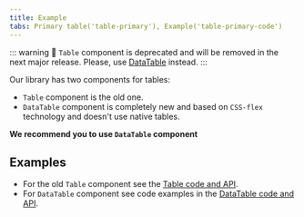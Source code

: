 ```yaml
---
title: Example
tabs: Primary table('table-primary'), Example('table-primary-code')
---
```


::: warning
:rotating_light: `Table` component is deprecated and will be removed in the next major release. Please, use [DataTable](/table-group/data-table/data-table) instead.
:::

Our library has two components for tables:

- `Table` component is the old one.
- `DataTable` component is completely new and based on `CSS-flex` technology and doesn't use native tables.

**We recommend you to use `DataTable` component**

## Examples

- For the old `Table` component see the [Table code and API](/table-group/table-old/table-old).
- For `DataTable` component see code examples in the [DataTable code and API](/table-group/data-table/data-table).
